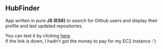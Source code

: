 ## HubFinder

App written in pure **JS (ES6)** to search for Github users and display their profile and last updated repositories.

You can test it by clicking [here](https://hubfinder.gabrieltinetti.site).\
If the link is down, I hadn't got the money to pay for my  EC2 instance :')
